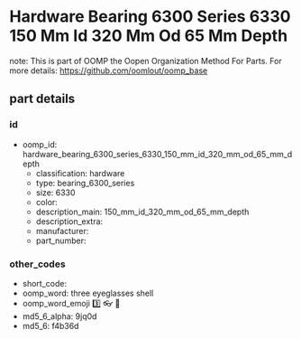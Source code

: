 # Hardware Bearing 6300 Series 6330 150 Mm Id 320 Mm Od 65 Mm Depth  

note: This is part of OOMP the Oopen Organization Method For Parts. For more details: https://github.com/oomlout/oomp_base

##  part details





### id
* oomp_id: hardware_bearing_6300_series_6330_150_mm_id_320_mm_od_65_mm_depth
  * classification: hardware
  * type: bearing_6300_series
  * size: 6330
  * color: 
  * description_main: 150_mm_id_320_mm_od_65_mm_depth
  * description_extra: 
  * manufacturer: 
  * part_number: 

### other_codes
* short_code: 
* oomp_word: three eyeglasses shell
* oomp_word_emoji :three: :eyeglasses: :shell:
* md5_6_alpha: 9jq0d
* md5_6: f4b36d